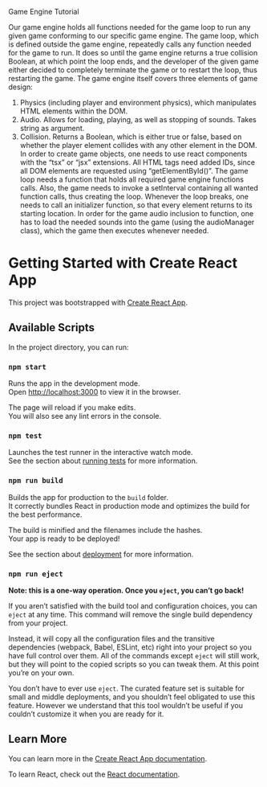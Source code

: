 Game Engine Tutorial

Our game engine holds all functions needed for the game loop to run any given game conforming to our specific game engine. The game loop, which is defined outside the game engine, repeatedly calls any function needed for the game to run. It does so until the game engine returns a true collision Boolean, at which point the loop ends, and the developer of the given game either decided to completely terminate the game or to restart the loop, thus restarting the game. The game engine itself covers three elements of game design:
1.	Physics (including player and environment physics), which manipulates HTML elements within the DOM.
2.	Audio. Allows for loading, playing, as well as stopping of sounds. Takes string as argument. 
3.	Collision. Returns a Boolean, which is either true or false, based on whether the player element collides with any other element in the DOM.
In order to create game objects, one needs to use react components with the “tsx” or “jsx” extensions. All HTML tags need added IDs, since all DOM elements are requested using “getElementById()”. The game loop needs a function that holds all required game engine functions calls. Also, the game needs to invoke a setInterval containing all wanted function calls, thus creating the loop. Whenever the loop breaks, one needs to call an initializer function, so that every element returns to its starting location. In order for the game audio inclusion to function, one has to load the needed sounds into the game (using the audioManager class), which the game then executes whenever needed.



# Getting Started with Create React App

This project was bootstrapped with [Create React App](https://github.com/facebook/create-react-app).

## Available Scripts

In the project directory, you can run:

### `npm start`

Runs the app in the development mode.\
Open [http://localhost:3000](http://localhost:3000) to view it in the browser.

The page will reload if you make edits.\
You will also see any lint errors in the console.

### `npm test`

Launches the test runner in the interactive watch mode.\
See the section about [running tests](https://facebook.github.io/create-react-app/docs/running-tests) for more information.

### `npm run build`

Builds the app for production to the `build` folder.\
It correctly bundles React in production mode and optimizes the build for the best performance.

The build is minified and the filenames include the hashes.\
Your app is ready to be deployed!

See the section about [deployment](https://facebook.github.io/create-react-app/docs/deployment) for more information.

### `npm run eject`

**Note: this is a one-way operation. Once you `eject`, you can’t go back!**

If you aren’t satisfied with the build tool and configuration choices, you can `eject` at any time. This command will remove the single build dependency from your project.

Instead, it will copy all the configuration files and the transitive dependencies (webpack, Babel, ESLint, etc) right into your project so you have full control over them. All of the commands except `eject` will still work, but they will point to the copied scripts so you can tweak them. At this point you’re on your own.

You don’t have to ever use `eject`. The curated feature set is suitable for small and middle deployments, and you shouldn’t feel obligated to use this feature. However we understand that this tool wouldn’t be useful if you couldn’t customize it when you are ready for it.

## Learn More

You can learn more in the [Create React App documentation](https://facebook.github.io/create-react-app/docs/getting-started).

To learn React, check out the [React documentation](https://reactjs.org/).
